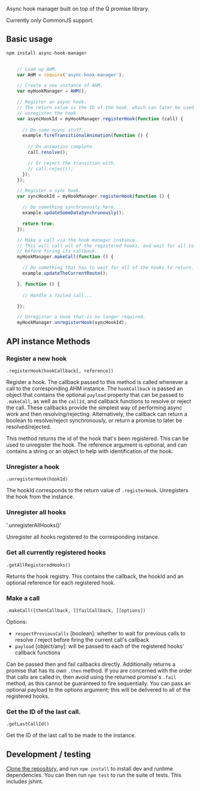 Async hook manager built on top of the Q promise library.

Currently only CommonJS support.

## Basic usage
`npm install async-hook-manager`

```javascript
    
    // Load up AHM.
    var AHM = require('async-hook-manager');

    // Create a new instance of AHM.
    var myHookManager = AHM();

    // Register an async hook.
    // The return value is the ID of the hook, which can later be used to
    // unregister the hook.
    var asyncHookId = myHookManager.registerHook(function (call) {
      
      // Do some async stuff...
      example.fireTransitionalAnimation(function () {
        
        // On animation complete.
        call.resolve();

        // Or reject the transition with.
        // call.reject();
      });
    });

    // Register a sync hook.
    var syncHookId = myHookManager.registerHook(function () {

      // Do something synchronously here...
      example.updateSomeDataSynchronously();

      return true;
    });

    // Make a call via the hook manager instance.
    // This will call all of the registered hooks, and wait for all to respond
    // before firing its callback.
    myHookManager.makeCall(function () {

      // Do something that has to wait for all of the hooks to return.
      example.updateTheCurrentRoute();

    }, function () {
      
      // Handle a failed call...

    });

    // Unregister a hook that is no longer required.
    myHookManager.unregisterHook(syncHookId);

```

## API instance Methods

### Register a new hook
`.registerHook(hookCallback[, reference])`

Register a hook. The callback passed to this method is called whenever a call to the corresponding AHM instance. The `hookCallback` is passed an object that contains the optional `payload` property that can be passed to `.makeCall`, as well as the `callId`, and callback functions to resolve or reject the call. These callbacks provide the simplest way of performing async work and then resolving/rejecting. Alternatively, the callback can return a boolean to resolve/reject synchronously, or return a promise to later be resolved/rejected.

This method returns the id of the hook that's been registered. This can be used to unregister the hook. The reference argument is optional, and can contains a string or an object to help with identification of the hook.

### Unregister a hook
`.unregisterHook(hookId)`

The hookId corresponds to the return value of `.registerHook`. Unregisters the hook from the instance.

### Unregister all hooks
'.unregisterAllHooks()'

Unregister all hooks registered to the corresponding instance.

### Get all currently registered hooks
`.getAllRegisteredHooks()`

Returns the hook registry. This contains the callback, the hookId and an optional reference for each registered hook.

### Make a call
`.makeCall([thenCallback, ][failCallback, ][options])`

Options:
* `respectPreviousCalls` [boolean]: whether to wait for previous calls to resolve / reject before firing the current call's callback
* `payload` [object/any]: will be passed to each of the registered hooks' callback functions

Can be passed then and fail callbacks directly. Additionally returns a promise that has its own `.then` method. If you are concerned with the order that calls are called in, then avoid using the returned promise's `.fail` method, as this cannot be guaranteed to fire sequentially. You can pass an optional payload to the options argument; this will be delivered to all of the registered hooks.

### Get the ID of the last call.
`.getLastCallId()`

Get the ID of the last call to be made to the instance.

## Development / testing
[Clone the repository][github-repo], and run `npm install` to install dev and runtime dependencies. You can then run `npm test` to run the suite of tests. This includes jshint.

[github-repo]: https://github.com/tomjamesallen/async-hook-manager

